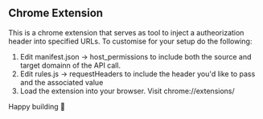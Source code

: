 ## Chrome Extension

This is a chrome extension that serves as tool to inject a autheorization header into specified URLs. To customise for your setup do the following:

1. Edit manifest.json -> host_permissions to include both the source and target domainn of the API call.
2. Edit rules.js -> requestHeaders to include the header you'd like to pass and the associated value
3. Load the extension into your browser. Visit chrome://extensions/

Happy building 👷
